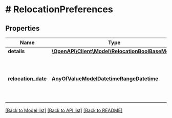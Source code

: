 # # RelocationPreferences

## Properties

Name | Type | Description | Notes
------------ | ------------- | ------------- | -------------
**details** | [**\OpenAPI\Client\Model\RelocationBoolBaseModel**](RelocationBoolBaseModel.md) |  | [optional]
**relocation_date** | [**AnyOfValueModelDatetimeRangeDatetime**](AnyOfValueModelDatetimeRangeDatetime.md) | The date or the range of dates within the relocation is scheduled. | [optional]

[[Back to Model list]](../../README.md#models) [[Back to API list]](../../README.md#endpoints) [[Back to README]](../../README.md)
